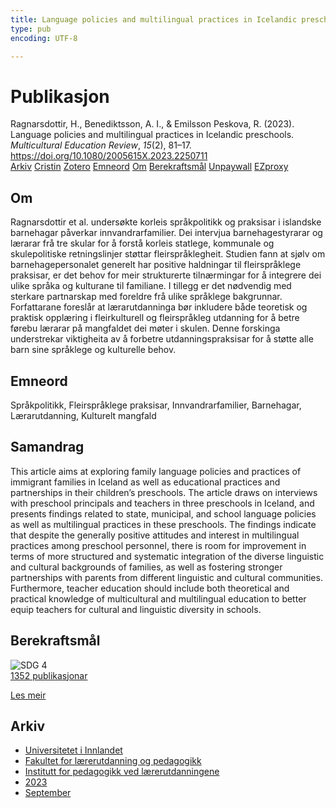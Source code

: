 ```yaml
---
title: Language policies and multilingual practices in Icelandic preschools
type: pub
encoding: UTF-8

---
```

<h1>Publikasjon</h1>
<article id="csl-bib-container-AN8DKLSV" class="csl-bib-container">
  <div class="csl-bib-body"> <div class="csl-entry">Ragnarsdottir, H., Benediktsson, A. I., &#38; Emilsson Peskova, R. (2023). Language policies and multilingual practices in Icelandic preschools. <i>Multicultural Education Review</i>, <i>15</i>(2), 81–17. <a href="https://doi.org/10.1080/2005615X.2023.2250711">https://doi.org/10.1080/2005615X.2023.2250711</a></div> </div>
  <div class="csl-bib-buttons">
    <a href="#taxonomy-article-AN8DKLSV" alt="archive" class="csl-bib-button">Arkiv</a>
    <a href="https://app.cristin.no/results/show.jsf?id=2173346" alt="Cristin" class="csl-bib-button">Cristin</a>
    <a href="http://zotero.org/groups/5881554/items/AN8DKLSV" alt="Zotero" class="csl-bib-button">Zotero</a>
    <a href="#keywords-article-AN8DKLSV" alt="keywords" class="csl-bib-button">Emneord</a>
    <a href="#about-article-AN8DKLSV" alt="about_pub" class="csl-bib-button">Om</a>
    <a href="#sdg-article-AN8DKLSV" alt="sdg" class="csl-bib-button">Berekraftsmål</a>
    <a href="https://doi.org/10.1080/2005615x.2023.2250711" alt="Unpaywall" class="csl-bib-button">Unpaywall</a>
    <a href="https://doi.org/10.1080/2005615x.2023.2250711" alt="EZproxy" class="csl-bib-button">EZproxy</a>
  </div>
  <div id="csl-bib-meta-container-AN8DKLSV"></div>
</article>
<div id="csl-bib-meta-AN8DKLSV" class="csl-bib-meta">
  <article id="about-article-AN8DKLSV" class="about_pub-article">
    <h1>Om</h1>
    Ragnarsdottir et al. undersøkte korleis språkpolitikk og praksisar i islandske barnehagar påverkar innvandrarfamilier. Dei intervjua barnehagestyrarar og lærarar frå tre skular for å forstå korleis statlege, kommunale og skulepolitiske retningslinjer støttar fleirspråklegheit. Studien fann at sjølv om barnehagepersonalet generelt har positive haldningar til fleirspråklege praksisar, er det behov for meir strukturerte tilnærmingar for å integrere dei ulike språka og kulturane til familiane. I tillegg er det nødvendig med sterkare partnarskap med foreldre frå ulike språklege bakgrunnar. Forfattarane foreslår at lærarutdanninga bør inkludere både teoretisk og praktisk opplæring i fleirkulturell og fleirspråkleg utdanning for å betre førebu lærarar på mangfaldet dei møter i skulen. Denne forskinga understrekar viktigheita av å forbetre utdanningspraksisar for å støtte alle barn sine språklege og kulturelle behov.
  </article>
  <article id="keywords-article-AN8DKLSV" class="keywords-article">
    <h1>Emneord</h1>
    Språkpolitikk, Fleirspråklege praksisar, Innvandrarfamilier, Barnehagar, Lærarutdanning, Kulturelt mangfald
  </article>
  <article id="abstract-article-AN8DKLSV" class="abstract-article">
    <h1>Samandrag</h1>
    This article aims at exploring family language policies and practices of immigrant families in Iceland as well as educational practices and partnerships in their children’s preschools. The article draws on interviews with preschool principals and teachers in three preschools in Iceland, and presents findings related to state, municipal, and school language policies as well as multilingual practices in these preschools. The findings indicate that despite the generally positive attitudes and interest in multilingual practices among preschool personnel, there is room for improvement in terms of more structured and systematic integration of the diverse linguistic and cultural backgrounds of families, as well as fostering stronger partnerships with parents from different linguistic and cultural communities. Furthermore, teacher education should include both theoretical and practical knowledge of multicultural and multilingual education to better equip teachers for cultural and linguistic diversity in schools.
  </article>
  <article id="sdg-article-AN8DKLSV" class="sdg-article">
    <h1>Berekraftsmål</h1>
    <div class="sdg-container"><div id="sdg4" class="sdg">
        <img src="{{< params subfolder >}}images/sdg/sdg04_nn.png" class="image" alt="SDG 4">
        <div class="sdg-overlay">
          <a href="/nn/archive/?key=?sdg=4#archive" class="sdg-publication-count"><span>1352</span> publikasjonar</a>
          <p><a href="https://fn.no/om-fn/fns-baerekraftsmaal/god-utdanning?lang=nno-NO" class="sdg-read-more">Les meir</a></p>
        </div>
      </div></div>
  </article>
  <article id="taxonomy-article-AN8DKLSV" class="taxonomy-article">
    <h1>Arkiv</h1>
    <ul>
      <li>
        <a href="/nn/archive/?key=3DCRN523">Universitetet i Innlandet</a>
      </li>
      <li>
        <a href="/nn/archive/?key=WYNZA47F">Fakultet for lærerutdanning og pedagogikk</a>
      </li>
      <li>
        <a href="/nn/archive/?key=BKPR6TE7">Institutt for pedagogikk ved lærerutdanningene</a>
      </li>
      <li>
        <a href="/nn/archive/?key=TKXB7BTS">2023</a>
      </li>
      <li>
        <a href="/nn/archive/?key=WYYQ7MBK">September</a>
      </li>
    </ul>
  </article>
</div>
